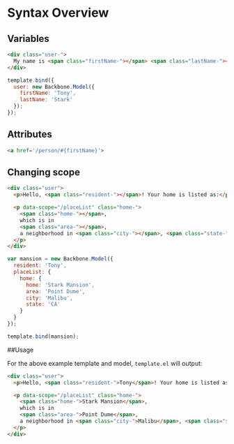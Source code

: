 Syntax Overview
===============

## Variables

```html
<div class="user-">
  My name is <span class="firstName-"></span> <span class="lastName-"></span>.
</div>
```

```js
template.bind({
  user: new Backbone.Model({
    firstName: 'Tony',
    lastName: 'Stark'
  });
});
```

## Attributes

```html
<a href='/person/#{firstName}'>
```

## Changing scope

```html
<div class="user">
  <p>Hello, <span class="resident-"></span>! Your home is listed as:</p>

  <p data-scope="/placeList" class="home-">
    <span class="home-"></span>,
    which is in
    <span class="area-"></span>,
    a neighborhood in <span class="city-"></span>, <span class="state-"></span>
  </p>
</div>
```

```js
var mansion = new Backbone.Model({
  resident: 'Tony',
  placeList: {
    home: {
      home: 'Stark Mansion',
      area: 'Point Dume',
      city: 'Malibu',
      state: 'CA'
    }
  }
});

template.bind(mansion);
```
##Usage

For the above example template and model, `template.el` will output:

```html
<div class="user">
  <p>Hello, <span class="resident-">Tony</span>! Your home is listed as:</p>

  <p data-scope="/placeList" class="home-">
    <span class="home-">Stark Mansion</span>,
    which is in
    <span class="area-">Point Dume</span>,
    a neighborhood in <span class="city-">Malibu</span>, <span class="state-">CA</span>
  </p>
</div>
```